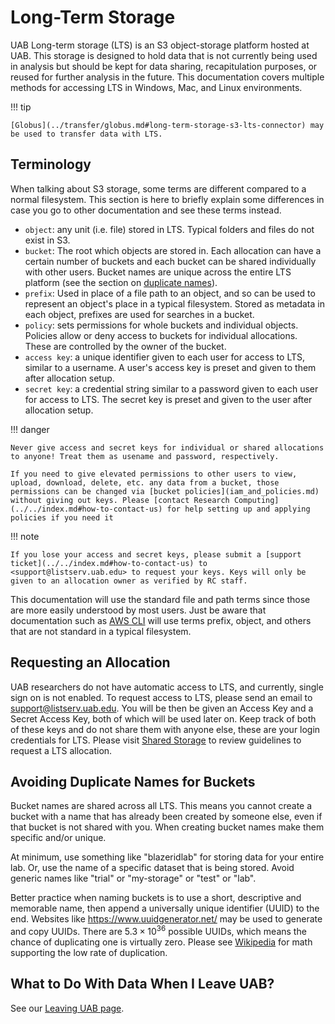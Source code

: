 # Long-Term Storage

UAB Long-term storage (LTS) is an S3 object-storage platform hosted at UAB. This storage is designed to hold data that is not currently being used in analysis but should be kept for data sharing, recapitulation purposes, or reused for further analysis in the future. This documentation covers multiple methods for accessing LTS in Windows, Mac, and Linux environments.

<!-- markdownlint-disable MD046 -->
!!! tip

    [Globus](../transfer/globus.md#long-term-storage-s3-lts-connector) may be used to transfer data with LTS.
<!-- markdownlint-enable MD046 -->

## Terminology

When talking about S3 storage, some terms are different compared to a normal filesystem. This section is here to briefly explain some differences in case you go to other documentation and see these terms instead.

- `object`: any unit (i.e. file) stored in LTS. Typical folders and files do not exist in S3.
- `bucket`: The root which objects are stored in. Each allocation can have a certain number of buckets and each bucket can be shared individually with other users. Bucket names are unique across the entire LTS platform (see the section on [duplicate names](#avoiding-duplicate-names-for-buckets)).
- `prefix`: Used in place of a file path to an object, and so can be used to represent an object's place in a typical filesystem. Stored as metadata in each object, prefixes are used for searches in a bucket.
- `policy`: sets permissions for whole buckets and individual objects. Policies allow or deny access to buckets for individual allocations. These are controlled by the owner of the bucket.
- `access key`: a unique identifier given to each user for access to LTS, similar to a username. A user's access key is preset and given to them after allocation setup.
- `secret key`: a credential string similar to a password given to each user for access to LTS. The secret key is preset and given to the user after allocation setup.

<!-- markdownlint-disable MD046 -->
!!! danger

    Never give access and secret keys for individual or shared allocations to anyone! Treat them as usename and password, respectively.

    If you need to give elevated permissions to other users to view, upload, download, delete, etc. any data from a bucket, those permissions can be changed via [bucket policies](iam_and_policies.md) without giving out keys. Please [contact Research Computing](../../index.md#how-to-contact-us) for help setting up and applying policies if you need it
<!-- markdownlint-enable MD046 -->

<!-- TODO crosslink to Globus + LTS content -->

<!-- markdownlint-disable MD046 -->
!!! note

    If you lose your access and secret keys, please submit a [support ticket](../../index.md#how-to-contact-us) to <support@listserv.uab.edu> to request your keys. Keys will only be given to an allocation owner as verified by RC staff.
<!-- markdownlint-enable MD046 -->

This documentation will use the standard file and path terms since those are more easily understood by most users. Just be aware that documentation such as [AWS CLI](https://awscli.amazonaws.com/v2/documentation/api/latest/index.html) will use terms prefix, object, and others that are not standard in a typical filesystem.

## Requesting an Allocation

UAB researchers do not have automatic access to LTS, and currently, single sign on is not enabled. To request access to LTS, please send an email to <support@listserv.uab.edu>. You will be then be given an Access Key and a Secret Access Key, both of which will be used later on. Keep track of both of these keys and do not share them with anyone else, these are your login credentials for LTS. Please visit [Shared Storage](../index.md) to review guidelines to request a LTS allocation.

## Avoiding Duplicate Names for Buckets

Bucket names are shared across all LTS. This means you cannot create a bucket with a name that has already been created by someone else, even if that bucket is not shared with you. When creating bucket names make them specific and/or unique.

At minimum, use something like "blazeridlab" for storing data for your entire lab. Or, use the name of a specific dataset that is being stored. Avoid generic names like "trial" or "my-storage" or "test" or "lab".

Better practice when naming buckets is to use a short, descriptive and memorable name, then append a universally unique identifier (UUID) to the end. Websites like <https://www.uuidgenerator.net/> may be used to generate and copy UUIDs. There are $5.3\times 10^{36}$ possible UUIDs, which means the chance of duplicating one is virtually zero. Please see [Wikipedia](https://en.wikipedia.org/wiki/Universally_unique_identifier#Collisions) for math supporting the low rate of duplication.

## What to Do With Data When I Leave UAB?

See our [Leaving UAB page](../../account_management/leaving_uab.md).
